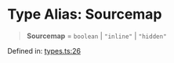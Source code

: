 # Type Alias: Sourcemap

> **Sourcemap** = `boolean` \| `"inline"` \| `"hidden"`

Defined in: [types.ts:26](https://github.com/rolldown/tsdown/blob/a7bb6c27b61849b7ea4d36d34b21641d374c5f35/src/options/types.ts#L26)

